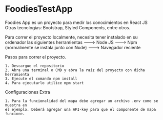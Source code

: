 # FoodiesTestApp

Foodies App es un proyecto para medir los conocimientos en React JS
Otras tecnologias: Bootstrap, Styled Components, entre otros.

Para correr el proyecto localmente, necesita tener instalado en su ordenador las siguientes herramientas
---> Node JS
---> Npm (normalmente se instala junto con Node)
---> Navegador reciente

Pasos para correr el proyecto.

	1. Descargue el repositorio
	2. Abra una terminal o CMD y abra la raiz del proyecto con dicha herramienta
	3. Ejecute el comando npm install
	4. Para ejecutarlo utilice npm start

Configuraciones Extra

	1. Para la funcionalidad del mapa debe agregar un archivo .env como se muestra en 
	el ejemplo. Deberá agregar una API-key para que el componente de mapa funcione.